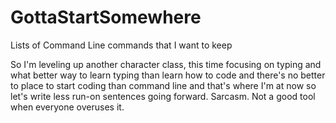 # GottaStartSomewhere
Lists of Command Line commands that I want to keep


So I'm leveling up another character class, this time focusing on typing and what better way to learn typing than learn how to code and there's no better to place to start coding than command line and that's where I'm at now so let's write less run-on sentences going forward. Sarcasm. Not a good tool when everyone overuses it. 
